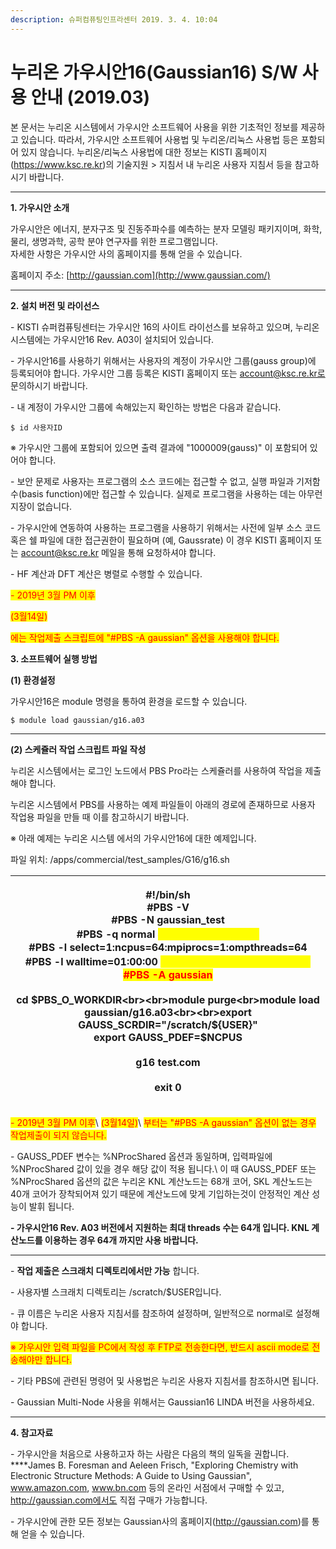 ```yaml
---
description: 슈퍼컴퓨팅인프라센터 2019. 3. 4. 10:04
---
```


# 누리온 가우시안16(Gaussian16) S/W 사용 안내 (2019.03)

본 문서는 누리온 시스템에서 가우시안 소프트웨어 사용을 위한 기초적인 정보를 제공하고 있습니다. 따라서, 가우시안 소프트웨어 사용법 및 누리온/리눅스 사용법 등은 포함되어 있지 않습니다. 누리온/리눅스 사용법에 대한 정보는 KISTI 홈페이지 (https://www.ksc.re.kr)의 기술지원 > 지침서 내 누리온 사용자 지침서 등을 참고하시기 바랍니다.

****

**1. 가우시안 소개**

가우시안은 에너지, 분자구조 및 진동주파수를 예측하는 분자 모델링 패키지이며, 화학, 물리, 생명과학, 공학 분야 연구자를 위한 프로그램입니다.\
자세한 사항은 가우시안 사의 홈페이지를 통해 얻을 수 있습니다.

홈페이지 주소: [http://gaussian.com](http://www.gaussian.com/)

****

**2. 설치 버전 및 라이선스**

\- KISTI 슈퍼컴퓨팅센터는 가우시안 16의 사이트 라이선스를 보유하고 있으며, 누리온 시스템에는 가우시안16 Rev. A03이 설치되어 있습니다.

\- 가우시안16를 사용하기 위해서는 사용자의 계정이 가우시안 그룹(gauss group)에 등록되어야 합니다. 가우시안 그룹 등록은 KISTI 홈페이지 또는 account@ksc.re.kr로 문의하시기 바랍니다.

\- 내 계정이 가우시안 그룹에 속해있는지 확인하는 방법은 다음과 같습니다.



```
$ id 사용자ID
```

※ 가우시안 그룹에 포함되어 있으면 출력 결과에 "1000009(gauss)" 이 포함되어 있어야 합니다.





\- 보안 문제로 사용자는 프로그램의 소스 코드에는 접근할 수 없고, 실행 파일과 기저함수(basis function)에만 접근할 수 있습니다. 실제로 프로그램을 사용하는 데는 아무런 지장이 없습니다.

\- 가우시안에 연동하여 사용하는 프로그램을 사용하기 위해서는 사전에 일부 소스 코드 혹은 쉘 파일에 대한 접근권한이 필요하며 (예, Gaussrate) 이 경우 KISTI 홈페이지 또는 account@ksc.re.kr 메일을 통해 요청하셔야 합니다.

\- HF 계산과 DFT 계산은 병렬로 수행할 수 있습니다.

<mark style="color:red;">- 2019년 3월 PM 이후</mark>

<mark style="color:red;">(3월14일)</mark>

<mark style="color:red;">에는 작업제출 스크립트에 "#PBS -A gaussian" 옵션을 사용해야 합니다.</mark>

<mark style="color:red;"></mark>

**3. 소프트웨어 실행 방법**

**(1) 환경설정**

가우시안16은 module 명령을 통하여 환경을 로드할 수 있습니다.

```
$ module load gaussian/g16.a03
```

****

**(2) 스케쥴러 작업 스크립트 파일 작성**

누리온 시스템에서는 로그인 노드에서 PBS Pro라는 스케쥴러를 사용하여 작업을 제출해야 합니다.

누리온 시스템에서 PBS를 사용하는 예제 파일들이 아래의 경로에 존재하므로 사용자 작업용 파일을 만들 때 이를 참고하시기 바랍니다.



※ 아래 예제는 누리온 시스템 에서의 가우시안16에 대한 예제입니다.

파일 위치: /apps/commercial/test\_samples/G16/g16.sh

| <p>#!/bin/sh<br>#PBS -V<br>#PBS -N gaussian_test<br>#PBS -q normal <mark style="color:orange;"><mark style="color:yellow;"># PBS의 queue를 지정</mark></mark><br>#PBS -l select=1:ncpus=64:mpiprocs=1:ompthreads=64<br>#PBS -l walltime=01:00:00 <mark style="color:orange;"><mark style="color:yellow;"># 예상 작업소요시간 지정 (시:분:초)</mark></mark><br><mark style="color:red;">#PBS -A gaussian</mark><br><br>cd $PBS_O_WORKDIR<br><br>module purge<br>module load gaussian/g16.a03<br><br>export GAUSS_SCRDIR="/scratch/${USER}"<br>export GAUSS_PDEF=$NCPUS<br><br>g16 test.com<br><br>exit 0</p> |
| ------------------------------------------------------------------------------------------------------------------------------------------------------------------------------------------------------------------------------------------------------------------------------------------------------------------------------------------------------------------------------------------------------------------------------------------------------------------------------------------------------------------------------------------------------------------------------------------ |

<mark style="color:red;">- 2019년 3월 PM 이후</mark>\ <mark style="color:red;">(3월14일)</mark>\ <mark style="color:red;">부터는 "#PBS -A gaussian" 옵션이 없는 경우 작업제출이 되지 않습니다.</mark>

<mark style="color:red;"></mark>

\- GAUSS\_PDEF 변수는 %NProcShared 옵션과 동일하며, 입력파일에 %NProcShared 값이 있을 경우 해당 값이 적용 됩니다.\ <mark style="color:red;"></mark>이 때 GAUSS\_PDEF 또는 %NProcShared 옵션의 값은 누리온 KNL 계산노드는 68개 코어, SKL 계산노드는 40개 코어가 장착되어져 있기 때문에 계산노드에 맞게 기입하는것이 안정적인 계산 성능이 발휘 됩니다.

**- 가우시안16 Rev. A03 버전에서 지원하는 최대 threads 수는 64개 입니다. KNL 계산노드를 이용하는 경우 64개 까지만 사용 바랍니다.**

****

\- **작업 제출은 스크래치 디렉토리에서만 가능** 합니다.

\- 사용자별 스크래치 디렉토리는 /scratch/$USER입니다.



\- 큐 이름은 누리온 사용자 지침서를 참조하여 설정하며, 일반적으로 normal로 설정해야 합니다.

<mark style="color:red;">※ 가우시안 입력 파일을 PC에서 작성 후 FTP로 전송한다면, 반드시 ascii mode로 전송해야만 합니다.</mark>

\- 기타 PBS에 관련된 명령어 및 사용법은 누리온 사용자 지침서를 참조하시면 됩니다.

\- Gaussian Multi-Node 사용을 위해서는 Gaussian16 LINDA 버전을 사용하세요.

****

**4. 참고자료**

\- 가우시안을 처음으로 사용하고자 하는 사람은 다음의 책의 일독을 권합니다.\
****James B. Foresman and Aeleen Frisch, "Exploring Chemistry with Electronic Structure Methods: A Guide to Using Gaussian", www.amazon.com, www.bn.com 등의 온라인 서점에서 구매할 수 있고, http://gaussian.com에서도 직접 구매가 가능합니다.

\- 가우시안에 관한 모든 정보는 Gaussian사의 홈페이지(http://gaussian.com)를 통해 얻을 수 있습니다.
